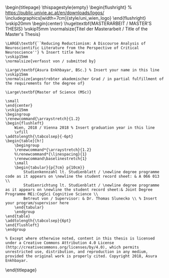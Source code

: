 <!-- 
This is the Latex-heavy title page. 
People outside UCL may want to remove the header logo 
and add the centred logo
-->

\begin{titlepage}
    \thispagestyle{empty}
    \begin{flushright}
    % https://public.univie.ac.at/en/downloads/logos/
    \includegraphics[width=7cm]{style/uni_wien_logo}
    \end{flushright}
    \vskip20mm
    \begin{center}
    \huge\textbf{MASTERARBEIT / MASTER'S THESIS}
    \vskip15mm
    \normalsize{Titel der Masterarbeit / Title of the Master's Thesis}

    \LARGE\textbf{``Reducing Reductionism: A Discourse Analysis of Neuroscientific Literature from the Perspective of Critical Neuroscience''} % Insert title here
    \vskip15mm
    \normalsize{verfasst von / submitted by}

    \Large\textbf{Asura Enkhbayar, BSc.} % Insert your name in this line
    \vskip15mm
    \normalsize{angestrebter akademischer Grad / in partial fulfillment of the requirements for the degree of}

    \Large\textbf{Master of Science (MSc)}

    \small
    \end{center}
    \vskip15mm
    \begingroup
    \renewcommand{\arraystretch}{1.2}
    \begin{flushleft}
        Wien, 2018 / Vienna 2018 % Insert graduation year in this line
        \vfill
    \addtolength{\tabcolsep}{-6pt} 
    \begin{table}[h!]
        \begingroup
        \renewcommand*{\arraystretch}{1.2}
        %\renewcommand*{\linespacing}{1}
        \renewcommand\baselinestretch{1}
        \small
        \begin{tabular}{p{7cm} p{10cm}}
            Studienkennzahl lt. Studienblatt / \newline degree programme code as it appears on \newline the student record sheet: & A 066 013 \\
            Studienrichtung lt. Studienblatt / \newline degree programme as it appears on \newline the student record sheet:& Joint Degree Programme MEi:CogSci Cognitive Science \\
            Betreut von / Supervisor: & Dr. Thomas Slunecko \\ % Insert your program/supervisor here
        \end{tabular}
        \endgroup
    \end{table}
    \addtolength{\tabcolsep}{6pt} 
    \end{flushleft}	
    \endgroup

    % Except where otherwise noted, content in this thesis is licensed under a Creative Commons Attribution 4.0 License (http://creativecommons.org/licenses/by/4.0), which permits unrestricted use, distribution, and reproduction in any medium, provided the original work is properly cited. Copyright 2018, Asura Enkhbayar.
\end{titlepage}